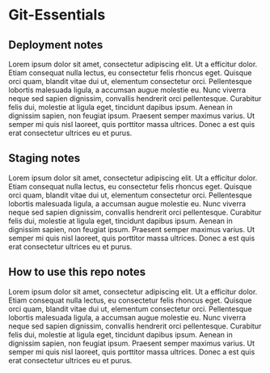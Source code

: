 # Git-Essentials

## Deployment notes
Lorem ipsum dolor sit amet, consectetur adipiscing elit. Ut a efficitur dolor. Etiam consequat nulla lectus, eu consectetur felis rhoncus eget. Quisque orci quam, blandit vitae dui ut, elementum consectetur orci. Pellentesque lobortis malesuada ligula, a accumsan augue molestie eu. Nunc viverra neque sed sapien dignissim, convallis hendrerit orci pellentesque. Curabitur felis dui, molestie at ligula eget, tincidunt dapibus ipsum. Aenean in dignissim sapien, non feugiat ipsum. Praesent semper maximus varius. Ut semper mi quis nisl laoreet, quis porttitor massa ultrices. Donec a est quis erat consectetur ultrices eu et purus.

## Staging notes
Lorem ipsum dolor sit amet, consectetur adipiscing elit. Ut a efficitur dolor. Etiam consequat nulla lectus, eu consectetur felis rhoncus eget. Quisque orci quam, blandit vitae dui ut, elementum consectetur orci. Pellentesque lobortis malesuada ligula, a accumsan augue molestie eu. Nunc viverra neque sed sapien dignissim, convallis hendrerit orci pellentesque. Curabitur felis dui, molestie at ligula eget, tincidunt dapibus ipsum. Aenean in dignissim sapien, non feugiat ipsum. Praesent semper maximus varius. Ut semper mi quis nisl laoreet, quis porttitor massa ultrices. Donec a est quis erat consectetur ultrices eu et purus.

## How to use this repo notes
Lorem ipsum dolor sit amet, consectetur adipiscing elit. Ut a efficitur dolor. Etiam consequat nulla lectus, eu consectetur felis rhoncus eget. Quisque orci quam, blandit vitae dui ut, elementum consectetur orci. Pellentesque lobortis malesuada ligula, a accumsan augue molestie eu. Nunc viverra neque sed sapien dignissim, convallis hendrerit orci pellentesque. Curabitur felis dui, molestie at ligula eget, tincidunt dapibus ipsum. Aenean in dignissim sapien, non feugiat ipsum. Praesent semper maximus varius. Ut semper mi quis nisl laoreet, quis porttitor massa ultrices. Donec a est quis erat consectetur ultrices eu et purus.
